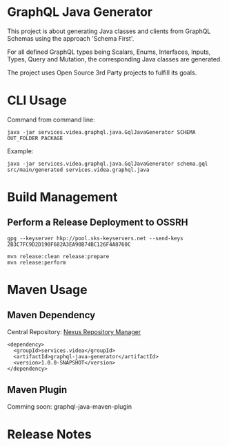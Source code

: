 # GraphQL Java Generator

This project is about generating Java classes and clients from GraphQL Schemas using the approach 'Schema First'. 

For all defined GraphQL types being Scalars, Enums, Interfaces, Inputs, Types, 
Query and Mutation, the corresponding Java classes are generated.

The project uses Open Source 3rd Party projects to fulfill its goals. 

# CLI Usage
Command from command line:
```
java -jar services.videa.graphql.java.GqlJavaGenerator SCHEMA OUT_FOLDER PACKAGE
```
Example:
```
java -jar services.videa.graphql.java.GqlJavaGenerator schema.gql src/main/generated services.videa.graphql.java
```

# Build Management
## Perform a Release Deployment to OSSRH
```
gpg --keyserver hkp://pool.sks-keyservers.net --send-keys 2B3C7FC9D2D190F682A3EA90B74BC126F4A8760C

mvn release:clean release:prepare
mvn release:perform
```
# Maven Usage
## Maven Dependency
Central Repository: [Nexus Repository Manager](https://oss.sonatype.org/#nexus-search;quick~videa-services)
```
<dependency>
  <groupId>services.videa</groupId>
  <artifactId>graphql-java-generator</artifactId>
  <version>1.0.0-SNAPSHOT</version>
</dependency>
```
## Maven Plugin
Comming soon: graphql-java-maven-plugin

# Release Notes
